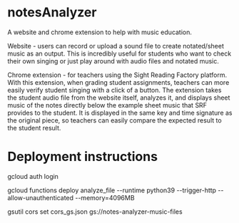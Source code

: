 # notesAnalyzer

A website and chrome extension to help with music education.

Website - users can record or upload a sound file to create notated/sheet music as an output. This is incredibly useful for students who want to check their own singing or just play around with audio files and notated music.

Chrome extension - for teachers using the Sight Reading Factory platform. With this extension, when grading student assignments, teachers can more easily verify student singing with a click of a button. The extension takes the student audio file from the website itself, analyzes it, and displays sheet music of the notes directly below the example sheet music that SRF provides to the student. It is displayed in the same key and time signature as the original piece, so teachers can easily compare the expected result to the student result.

# Deployment instructions

gcloud auth login

gcloud functions deploy analyze_file --runtime python39 --trigger-http --allow-unauthenticated --memory=4096MB

gsutil cors set cors_gs.json gs://notes-analyzer-music-files
